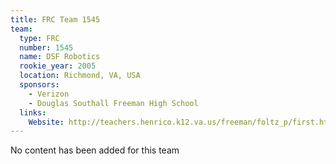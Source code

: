 ```yaml
---
title: FRC Team 1545
team:
  type: FRC
  number: 1545
  name: DSF Robotics
  rookie_year: 2005
  location: Richmond, VA, USA
  sponsors:
    - Verizon
    - Douglas Southall Freeman High School
  links:
    Website: http://teachers.henrico.k12.va.us/freeman/foltz_p/first.html
---
```

No content has been added for this team